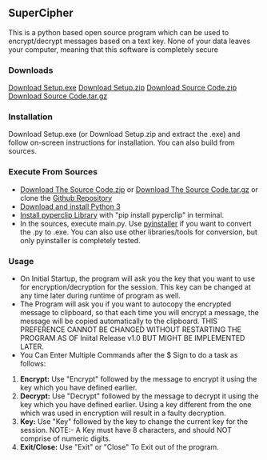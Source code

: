 ## SuperCipher

This is a python based open source program which can be used to encrypt/decrypt messages based on a text key. None of your data leaves your computer, meaning that this software is completely secure

### Downloads 

[Download Setup.exe](https://github.com/MrAyushBajpai/SuperCipher/releases/download/v1.0/setup.exe)
[Download Setup.zip](https://github.com/MrAyushBajpai/SuperCipher/releases/download/v1.0/setup.zip)
[Download Source Code.zip](https://github.com/MrAyushBajpai/SuperCipher/archive/refs/tags/v1.0.zip)
[Download Source Code.tar.gz](https://github.com/MrAyushBajpai/SuperCipher/archive/refs/tags/v1.0.tar.gz)

### Installation
Download Setup.exe (or Download Setup.zip and extract the .exe) and follow on-screen instructions for installation. You can also build from sources.

### Execute From Sources
- [Download The Source Code.zip](https://github.com/MrAyushBajpai/SuperCipher/archive/refs/tags/v1.0.zip) or [Download The Source Code.tar.gz](https://github.com/MrAyushBajpai/SuperCipher/archive/refs/tags/v1.0.tar.gz) or clone the [Github Repository](https://github.com/MrAyushBajpai/SuperCipher)
- [Download and install Python 3](https://www.python.org/downloads/)
- [Install pyperclip Library](https://pypi.org/project/pyperclip/) with "pip install pyperclip" in terminal.
- In the sources, execute main.py. Use [pyinstaller](https://pypi.org/project/pyinstaller) if you want to convert the .py to .exe. You can also use other libraries/tools for conversion, but only pyinstaller is completely tested.

### Usage
- On Initial Startup, the program will ask you the key that you want to use for encryption/decryption for the session. This key can be changed at any time later during runtime of program as well.
- The Program will ask you if you want to autocopy the encrypted message to clipboard, so that each time you will encrypt a message, the message will be copied automatically to the clipboard. THIS PREFERENCE CANNOT BE CHANGED WITHOUT RESTARTING THE PROGRAM AS OF Iniital Release v1.0 BUT MIGHT BE IMPLEMENTED LATER.
- You Can Enter Multiple Commands after the $ Sign to do a task as follows:

1. **Encrypt:** Use "Encrypt" followed by the message to encrypt it using the key which you have defined earlier.
2. **Decrypt:** Use "Decrypt" followed by the message to decrypt it using the key which you have defined earlier. Using a key different from the one which was used in encryption will result in a faulty decryption.
3. **Key:** Use "Key" followed by the key to change the current key for the session. NOTE:- A Key must have 8 characters, and should NOT comprise of numeric digits.
4. **Exit/Close:** Use "Exit" or "Close" To Exit out of the program. 
